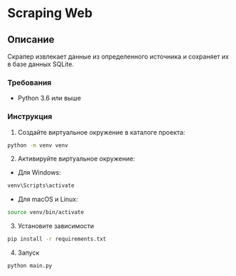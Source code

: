 # Scraping Web

## Описание
Скрапер извлекает данные из определенного источника и сохраняет их в базе данных SQLite. 

### Требования
- Python 3.6 или выше

### Инструкция

1. Создайте виртуальное окружение в каталоге проекта:
```bash
python -m venv venv

```
2. Активируйте виртуальное окружение:
- Для Windows:
```bash
venv\Scripts\activate
```

- Для macOS и Linux:

```bash
source venv/bin/activate
```

3. Установите зависимости
```bash
pip install -r requirements.txt
```

4. Запуск

```bash
python main.py
```